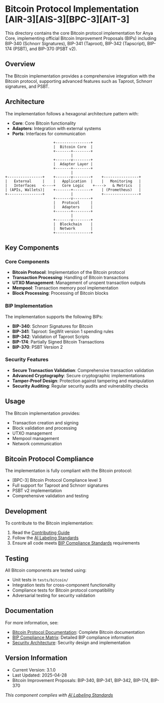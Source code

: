 # Bitcoin Protocol Implementation [AIR-3][AIS-3][BPC-3][AIT-3]

This directory contains the core Bitcoin protocol implementation for Anya Core, implementing official Bitcoin Improvement Proposals (BIPs) including BIP-340 (Schnorr Signatures), BIP-341 (Taproot), BIP-342 (Tapscript), BIP-174 (PSBT), and BIP-370 (PSBT v2).

## Overview

The Bitcoin implementation provides a comprehensive integration with the Bitcoin protocol, supporting advanced features such as Taproot, Schnorr signatures, and PSBT.

## Architecture

The implementation follows a hexagonal architecture pattern with:

- **Core**: Core Bitcoin functionality
- **Adapters**: Integration with external systems
- **Ports**: Interfaces for communication

```
                      +----------------+
                      |  Bitcoin Core  |
                      +-------+--------+
                              |
                      +-------v--------+
                      |  Adapter Layer |
                      +-------+--------+
                              |
+----------------+    +-------v--------+    +----------------+
|   External     |    |   Application  |    |   Monitoring   |
|   Interfaces   <----+   Core Logic    +---->   & Metrics   |
| (APIs, Wallets)|    +-------+--------+    | (Prometheus)   |
+----------------+            |             +----------------+
                      +-------v--------+
                      |   Protocol     |
                      |   Adapters     |
                      +-------+--------+
                              |
                      +-------v--------+
                      |  Blockchain    |
                      |  Network       |
                      +----------------+
```

## Key Components

### Core Components

- **Bitcoin Protocol**: Implementation of the Bitcoin protocol
- **Transaction Processing**: Handling of Bitcoin transactions
- **UTXO Management**: Management of unspent transaction outputs
- **Mempool**: Transaction memory pool implementation
- **Block Processing**: Processing of Bitcoin blocks

### BIP Implementation

The implementation supports the following BIPs:

- **BIP-340**: Schnorr Signatures for Bitcoin
- **BIP-341**: Taproot: SegWit version 1 spending rules
- **BIP-342**: Validation of Taproot Scripts
- **BIP-174**: Partially Signed Bitcoin Transactions
- **BIP-370**: PSBT Version 2

### Security Features

- **Secure Transaction Validation**: Comprehensive transaction validation
- **Advanced Cryptography**: Secure cryptographic implementations
- **Tamper-Proof Design**: Protection against tampering and manipulation
- **Security Auditing**: Regular security audits and vulnerability checks

## Usage

The Bitcoin implementation provides:

- Transaction creation and signing
- Block validation and processing
- UTXO management
- Mempool management
- Network communication

## Bitcoin Protocol Compliance

The implementation is fully compliant with the Bitcoin protocol:

- [BPC-3] Bitcoin Protocol Compliance level 3
- Full support for Taproot and Schnorr signatures
- PSBT v2 implementation
- Comprehensive validation and testing

## Development

To contribute to the Bitcoin implementation:

1. Read the [Contributing Guide](../../../CONTRIBUTING.md)
2. Follow the [AI Labeling Standards](../../../docs/standards/AI_LABELING.md)
3. Ensure all code meets [BIP Compliance Standards](../../../docs/standards/BIP_COMPLIANCE.md) requirements

## Testing

All Bitcoin components are tested using:

- Unit tests in `tests/bitcoin/`
- Integration tests for cross-component functionality
- Compliance tests for Bitcoin protocol compatibility
- Adversarial testing for security validation

## Documentation

For more information, see:

- [Bitcoin Protocol Documentation](../../../docs/bitcoin/README.md): Complete Bitcoin documentation
- [BIP Compliance Matrix](../../../docs/BIP_COMPLIANCE.md): Detailed BIP compliance information
- [Security Architecture](../../../docs/SECURITY_ARCHITECTURE.md): Security design and implementation

## Version Information

- Current Version: 3.1.0
- Last Updated: 2025-04-28
- Bitcoin Improvement Proposals: BIP-340, BIP-341, BIP-342, BIP-174, BIP-370

*This component complies with [AI Labeling Standards](../../../docs/standards/AI_LABELING.md)* 